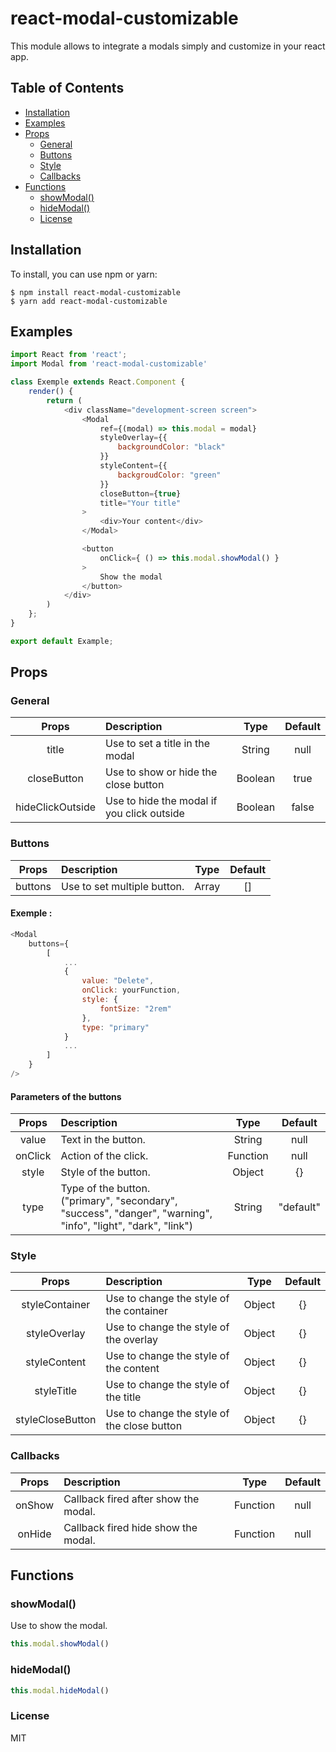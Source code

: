 # react-modal-customizable <!-- omit in toc -->
This module allows to integrate a modals simply and customize in your react app.

## Table of Contents <!-- omit in toc -->

- [Installation](#installation)
- [Examples](#examples)
- [Props](#props)
  - [General](#general)
  - [Buttons](#buttons)
  - [Style](#style)
  - [Callbacks](#callbacks)
- [Functions](#functions)
  - [showModal()](#showmodal)
  - [hideModal()](#hidemodal)
  - [License](#license)

## Installation
To install, you can use npm or yarn:
```
$ npm install react-modal-customizable
$ yarn add react-modal-customizable
```

## Examples
``` js
import React from 'react';
import Modal from 'react-modal-customizable'

class Exemple extends React.Component {
    render() {
        return (
            <div className="development-screen screen">
                <Modal
                    ref={(modal) => this.modal = modal}
                    styleOverlay={{
                        backgroundColor: "black"
                    }}
                    styleContent={{
                        backgroudColor: "green"
                    }}
                    closeButton={true}
                    title="Your title"
                >
                    <div>Your content</div>
                </Modal>

                <button
                    onClick={ () => this.modal.showModal() }
                >
                    Show the modal
                </button>
            </div>
        )
    };
}

export default Example;
```

## Props
### General
|      Props       | Description                                |  Type   | Default |
| :--------------: | :----------------------------------------- | :-----: | :-----: |
|      title       | Use to set a title in the modal            | String  |  null   |
|   closeButton    | Use to show or hide the close button       | Boolean |  true   |
| hideClickOutside | Use to hide the modal if you click outside | Boolean |  false  |

### Buttons
|  Props  | Description                 | Type  | Default |
| :-----: | :-------------------------- | :---: | :-----: |
| buttons | Use to set multiple button. | Array |   []    |

#### Exemple : <!-- omit in toc -->
``` js
<Modal
    buttons={
        [
            ...
            {
                value: "Delete",
                onClick: yourFunction,
                style: {
                    fontSize: "2rem"
                },
                type: "primary" 
            }
            ...
        ]
    }
/>
```
#### Parameters of the buttons <!-- omit in toc -->
|  Props  | Description                                                                                                         |   Type   |  Default  |
| :-----: | :------------------------------------------------------------------------------------------------------------------ | :------: | :-------: |
|  value  | Text in the button.                                                                                                 |  String  |   null    |
| onClick | Action of the click.                                                                                                | Function |   null    |
|  style  | Style of the button.                                                                                                |  Object  |    {}     |
|  type   | Type of the button. <br/> ("primary", "secondary", "success", "danger", "warning", "info", "light", "dark", "link") |  String  | "default" |


### Style
|      Props       | Description                                 |  Type  | Default |
| :--------------: | :------------------------------------------ | :----: | :-----: |
|  styleContainer  | Use to change the style of the container    | Object |   {}    |
|   styleOverlay   | Use to change the style of the overlay      | Object |   {}    |
|   styleContent   | Use to change the style of the content      | Object |   {}    |
|    styleTitle    | Use to change the style of the title        | Object |   {}    |
| styleCloseButton | Use to change the style of the close button | Object |   {}    |


### Callbacks
| Props  | Description                          |   Type   | Default |
| :----: | :----------------------------------- | :------: | :-----: |
| onShow | Callback fired after show the modal. | Function |  null   |
| onHide | Callback fired hide show the modal.  | Function |  null   |

## Functions
### showModal()
Use to show the modal.
``` js
this.modal.showModal()
```

### hideModal()
``` js
this.modal.hideModal()
```

### License
MIT